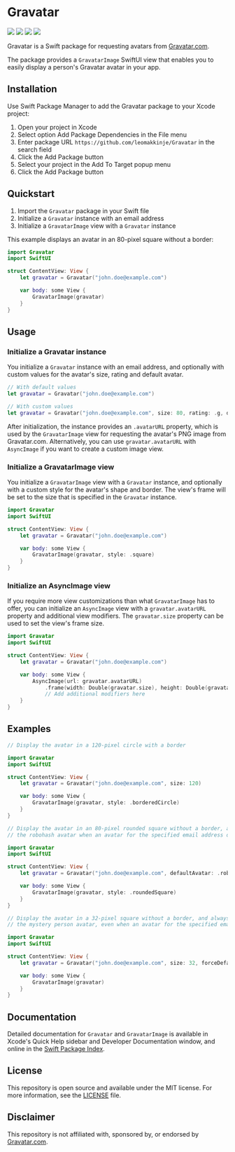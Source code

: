 # Gravatar

<p>
    <img src="https://img.shields.io/badge/Swift-6.0-orange" />
    <img src="https://img.shields.io/badge/Framework-SwiftUI-orange" />
    <img src="https://img.shields.io/badge/Package_Manager-SPM-orange" />
    <img src="https://img.shields.io/badge/Platform-iOS_17%2B_%7C_macOS_14%2B_%7C_tvOS%2017%2B_%7C_visionOS_1%2B_%7C_watchOS_10%2B-orange" />
</p>

Gravatar is a Swift package for requesting avatars from [Gravatar.com](https://gravatar.com/).

The package provides a `GravatarImage` SwiftUI view that enables you to easily display a person's Gravatar avatar in your app.

## Installation

Use Swift Package Manager to add the Gravatar package to your Xcode project:

1. Open your project in Xcode
1. Select option Add Package Dependencies in the File menu
1. Enter package URL `https://github.com/leomakkinje/Gravatar` in the search field
1. Click the Add Package button
1. Select your project in the Add To Target popup menu
1. Click the Add Package button

## Quickstart

1. Import the `Gravatar` package in your Swift file
1. Initialize a `Gravatar` instance with an email address
1. Initialize a `GravatarImage` view with a `Gravatar` instance

This example displays an avatar in an 80-pixel square without a border:

```swift
import Gravatar
import SwiftUI

struct ContentView: View {
    let gravatar = Gravatar("john.doe@example.com")

    var body: some View {
        GravatarImage(gravatar)
    }
}
```

## Usage

### Initialize a Gravatar instance

You initialize a `Gravatar` instance with an email address, and optionally with custom values for the avatar's size, rating and default avatar.

```swift
// With default values
let gravatar = Gravatar("john.doe@example.com")
```

```swift
// With custom values
let gravatar = Gravatar("john.doe@example.com", size: 80, rating: .g, defaultAvatar: .mp, forceDefaultAvatar: false)
```

After initialization, the instance provides an `.avatarURL` property, which is used by the `GravatarImage` view for requesting the avatar's PNG image from Gravatar.com. Alternatively, you can use `gravatar.avatarURL` with `AsyncImage` if you want to create a custom image view.

### Initialize a GravatarImage view

You initialize a `GravatarImage` view with a `Gravatar` instance, and optionally with a custom style for the avatar's shape and border. The view's frame will be set to the size that is specified in the `Gravatar` instance.

```swift
import Gravatar
import SwiftUI

struct ContentView: View {
    let gravatar = Gravatar("john.doe@example.com")

    var body: some View {
        GravatarImage(gravatar, style: .square)
    }
}
```

### Initialize an AsyncImage view

If you require more view customizations than what `GravatarImage` has to offer, you can initialize an `AsyncImage` view with a `gravatar.avatarURL` property and additional view modifiers. The `gravatar.size` property can be used to set the view's frame size.

```swift
import Gravatar
import SwiftUI

struct ContentView: View {
    let gravatar = Gravatar("john.doe@example.com")

    var body: some View {
        AsyncImage(url: gravatar.avatarURL)
            .frame(width: Double(gravatar.size), height: Double(gravatar.size))
            // Add additional modifiers here
    }
}
```

## Examples

```swift
// Display the avatar in a 120-pixel circle with a border

import Gravatar
import SwiftUI

struct ContentView: View {
    let gravatar = Gravatar("john.doe@example.com", size: 120)

    var body: some View {
        GravatarImage(gravatar, style: .borderedCircle)
    }
}
```

```swift
// Display the avatar in an 80-pixel rounded square without a border, and display
// the robohash avatar when an avatar for the specified email address does not exist.

import Gravatar
import SwiftUI

struct ContentView: View {
    let gravatar = Gravatar("john.doe@example.com", defaultAvatar: .robohash)

    var body: some View {
        GravatarImage(gravatar, style: .roundedSquare)
    }
}
```

```swift
// Display the avatar in a 32-pixel square without a border, and always display
// the mystery person avatar, even when an avatar for the specified email address exists.

import Gravatar
import SwiftUI

struct ContentView: View {
    let gravatar = Gravatar("john.doe@example.com", size: 32, forceDefaultAvatar: true)

    var body: some View {
        GravatarImage(gravatar)
    }
}
```

## Documentation

Detailed documentation for `Gravatar` and `GravatarImage` is available in Xcode's Quick Help sidebar and Developer Documentation window, and online in the [Swift Package Index](https://swiftpackageindex.com/leomakkinje/Gravatar/documentation/).

## License

This repository is open source and available under the MIT license. For more information, see the [LICENSE](https://github.com/leomakkinje/Gravatar/blob/main/LICENSE) file.

## Disclaimer

This repository is not affiliated with, sponsored by, or endorsed by [Gravatar.com](https://gravatar.com/).

